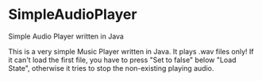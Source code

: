# SimpleAudioPlayer
Simple Audio Player written in Java


This is a very simple Music Player written in Java. It plays .wav files only!
If it can't load the first file, you have to press "Set to false" below "Load State", otherwise it tries to stop the non-existing playing audio.
